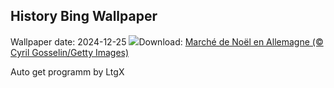 ## History Bing Wallpaper
Wallpaper date: 2024-12-25
![](https://www.bing.com/th?id=OHR.SantaSnowglobe_FR-CA6593059116_UHD.jpg&w=1000)Download: [Marché de Noël en Allemagne (© Cyril Gosselin/Getty Images)](https://www.bing.com/th?id=OHR.SantaSnowglobe_FR-CA6593059116_UHD.jpg)

Auto get programm by LtgX
